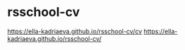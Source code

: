# rsschool-cv
https://ella-kadriaeva.github.io/rsschool-cv/cv
https://ella-kadriaeva.github.io/rsschool-cv/
